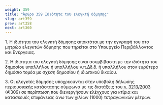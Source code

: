 ```yaml
---
weight: 359
title: "Άρθρο 359 Ιδιότητα του ελεγκτή δόμησης"
slug: art359
prev: art358
next: art360
---
```


1\. Η ιδιότητα του ελεγκτή δόμησης αποκτάται με την εγγραφή του στο μητρώο ελεγκτών δόμησης που τηρείται στο Υπουργείο Περιβάλλοντος και Ενέργειας.

2\. Η ιδιότητα του ελεγκτή δόμησης είναι ασυμβίβαστη με την ιδιότητα του δημοσίου υπαλλήλου ή υπαλλήλου ν.π.Δδ.δ. ή υπαλλήλου στον ευρύτερο δημόσιο τομέα με σχέση δημοσίου ή ιδιωτικού δικαίου.

3\. Οι ελεγκτές δόμησης υποχρεούνται στην υποβολή δήλωσης περιουσιακής κατάστασης σύμφωνα με τις διατάξεις του<a href="https://ia37rg02wpsa01.blob.core.windows.net/fek/01/2003/20030100309.pdf" title="Δείτε το Σχετικό"> ν. 3213/2003</a> (Α’309) σε περίπτωση που διενεργήσουν ελέγχους για κτίρια και κατασκευές επιφάνειας άνω των χιλίων (1000) τετραγωνικών μέτρων.


